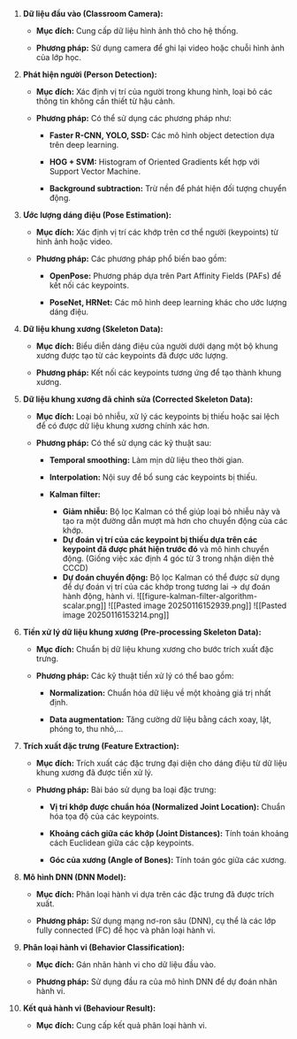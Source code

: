1. **Dữ liệu đầu vào (Classroom Camera):**
    
    - **Mục đích:** Cung cấp dữ liệu hình ảnh thô cho hệ thống.
        
    - **Phương pháp:** Sử dụng camera để ghi lại video hoặc chuỗi hình ảnh của lớp học.
        
2. **Phát hiện người (Person Detection):**
    
    - **Mục đích:** Xác định vị trí của người trong khung hình, loại bỏ các thông tin không cần thiết từ hậu cảnh.
        
    - **Phương pháp:** Có thể sử dụng các phương pháp như:
        
        - **Faster R-CNN, YOLO, SSD:** Các mô hình object detection dựa trên deep learning.
            
        - **HOG + SVM:** Histogram of Oriented Gradients kết hợp với Support Vector Machine.
            
        - **Background subtraction:** Trừ nền để phát hiện đối tượng chuyển động.
            
3. **Ước lượng dáng điệu (Pose Estimation):**
    
    - **Mục đích:** Xác định vị trí các khớp trên cơ thể người (keypoints) từ hình ảnh hoặc video.
        
    - **Phương pháp:** Các phương pháp phổ biến bao gồm:
        
        - **OpenPose:** Phương pháp dựa trên Part Affinity Fields (PAFs) để kết nối các keypoints.
            
        - **PoseNet, HRNet:** Các mô hình deep learning khác cho ước lượng dáng điệu.
            
4. **Dữ liệu khung xương (Skeleton Data):**
    
    - **Mục đích:** Biểu diễn dáng điệu của người dưới dạng một bộ khung xương được tạo từ các keypoints đã được ước lượng.
        
    - **Phương pháp:** Kết nối các keypoints tương ứng để tạo thành khung xương.
        
5. **Dữ liệu khung xương đã chỉnh sửa (Corrected Skeleton Data):**
    
    - **Mục đích:** Loại bỏ nhiễu, xử lý các keypoints bị thiếu hoặc sai lệch để có được dữ liệu khung xương chính xác hơn.
        
    - **Phương pháp:** Có thể sử dụng các kỹ thuật sau:
        
        - **Temporal smoothing:** Làm mịn dữ liệu theo thời gian.
            
        - **Interpolation:** Nội suy để bổ sung các keypoints bị thiếu.
	    - **Kalman filter:**
		    - **Giảm nhiễu:** Bộ lọc Kalman có thể giúp loại bỏ nhiễu này và tạo ra một đường dẫn mượt mà hơn cho chuyển động của các khớp.
		    - **Dự đoán vị trí của các keypoint bị thiếu dựa trên các keypoint đã được phát hiện trước đó** và mô hình chuyển động. (Giống việc xác định 4 góc từ 3 trong nhận diện thẻ CCCD)
		    - **Dự đoán chuyển động:** Bộ lọc Kalman có thể được sử dụng để dự đoán vị trí của các khớp trong tương lai -> dự đoán hành động, hành vi.
            ![[figure-kalman-filter-algorithm-scalar.png]]
            ![[Pasted image 20250116152939.png]]
            ![[Pasted image 20250116153214.png]]
1. **Tiền xử lý dữ liệu khung xương (Pre-processing Skeleton Data):**
    
    - **Mục đích:** Chuẩn bị dữ liệu khung xương cho bước trích xuất đặc trưng.
        
    - **Phương pháp:** Các kỹ thuật tiền xử lý có thể bao gồm:
        
        - **Normalization:** Chuẩn hóa dữ liệu về một khoảng giá trị nhất định.
            
        - **Data augmentation:** Tăng cường dữ liệu bằng cách xoay, lật, phóng to, thu nhỏ,...
            
7. **Trích xuất đặc trưng (Feature Extraction):**
    
    - **Mục đích:** Trích xuất các đặc trưng đại diện cho dáng điệu từ dữ liệu khung xương đã được tiền xử lý.
        
    - **Phương pháp:** Bài báo sử dụng ba loại đặc trưng:
        
        - **Vị trí khớp được chuẩn hóa (Normalized Joint Location):** Chuẩn hóa tọa độ của các keypoints.
            
        - **Khoảng cách giữa các khớp (Joint Distances):** Tính toán khoảng cách Euclidean giữa các cặp keypoints.
            
        - **Góc của xương (Angle of Bones):** Tính toán góc giữa các xương.
            
8. **Mô hình DNN (DNN Model):**
    
    - **Mục đích:** Phân loại hành vi dựa trên các đặc trưng đã được trích xuất.
        
    - **Phương pháp:** Sử dụng mạng nơ-ron sâu (DNN), cụ thể là các lớp fully connected (FC) để học và phân loại hành vi.
        
9. **Phân loại hành vi (Behavior Classification):**
    
    - **Mục đích:** Gán nhãn hành vi cho dữ liệu đầu vào.
        
    - **Phương pháp:** Sử dụng đầu ra của mô hình DNN để dự đoán nhãn hành vi.
        
10. **Kết quả hành vi (Behaviour Result):**
    
    - **Mục đích:** Cung cấp kết quả phân loại hành vi.


